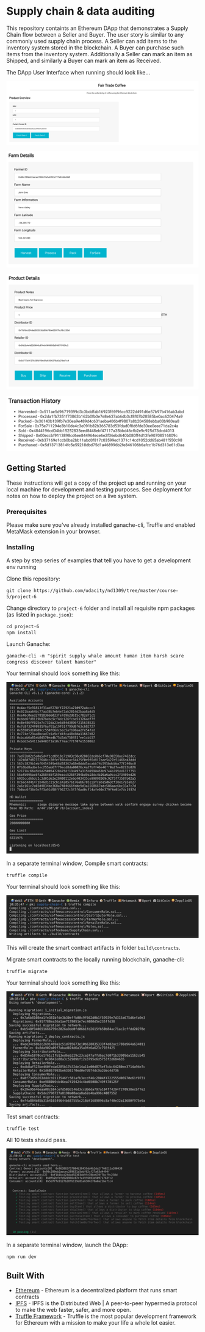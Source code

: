 # Supply chain & data auditing

This repository containts an Ethereum DApp that demonstrates a Supply Chain flow
between a Seller and Buyer. The user story is similar to any commonly used
supply chain process. A Seller can add items to the inventory system stored in
the blockchain. A Buyer can purchase such items from the inventory system.
Additionally a Seller can mark an item as Shipped, and similarly a Buyer can
mark an item as Received.

The DApp User Interface when running should look like...

![truffle test](images/ftc_product_overview.png)

![truffle test](images/ftc_farm_details.png)

![truffle test](images/ftc_product_details.png)

![truffle test](images/ftc_transaction_history.png)

## Getting Started

These instructions will get a copy of the project up and running on your local
machine for development and testing purposes. See deployment for notes on how to
deploy the project on a live system.

### Prerequisites

Please make sure you've already installed ganache-cli, Truffle and enabled
MetaMask extension in your browser.

### Installing

A step by step series of examples that tell you have to get a development env
running

Clone this repository:

```
git clone https://github.com/udacity/nd1309/tree/master/course-5/project-6
```

Change directory to `project-6` folder and install all requisite npm packages
(as listed in `package.json`):

```
cd project-6
npm install
```

Launch Ganache:

```
ganache-cli -m "spirit supply whale amount human item harsh scare congress discover talent hamster"
```

Your terminal should look something like this:

![truffle test](images/ganache-cli.png)

In a separate terminal window, Compile smart contracts:

```
truffle compile
```

Your terminal should look something like this:

![truffle test](images/truffle_compile.png)

This will create the smart contract artifacts in folder `build\contracts`.

Migrate smart contracts to the locally running blockchain, ganache-cli:

```
truffle migrate
```

Your terminal should look something like this:

![truffle test](images/truffle_migrate.png)

Test smart contracts:

```
truffle test
```

All 10 tests should pass.

![truffle test](images/truffle_test.png)

In a separate terminal window, launch the DApp:

```
npm run dev
```

## Built With

- [Ethereum](https://www.ethereum.org/) - Ethereum is a decentralized platform
  that runs smart contracts
- [IPFS](https://ipfs.io/) - IPFS is the Distributed Web | A peer-to-peer
  hypermedia protocol to make the web faster, safer, and more open.
- [Truffle Framework](http://truffleframework.com/) - Truffle is the most
  popular development framework for Ethereum with a mission to make your life a
  whole lot easier.
